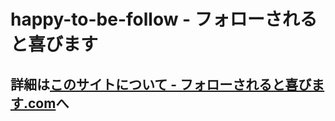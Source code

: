 # happy-to-be-follow - フォローされると喜びます
## 詳細は[このサイトについて - フォローされると喜びます.com](https://フォローされると喜びます.com/info/)へ
